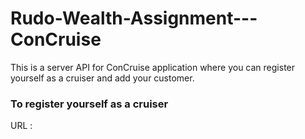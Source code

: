 # Rudo-Wealth-Assignment---ConCruise
This is a server API for ConCruise application where you can register yourself as a cruiser and add your customer.

### To register yourself as a cruiser
URL : 